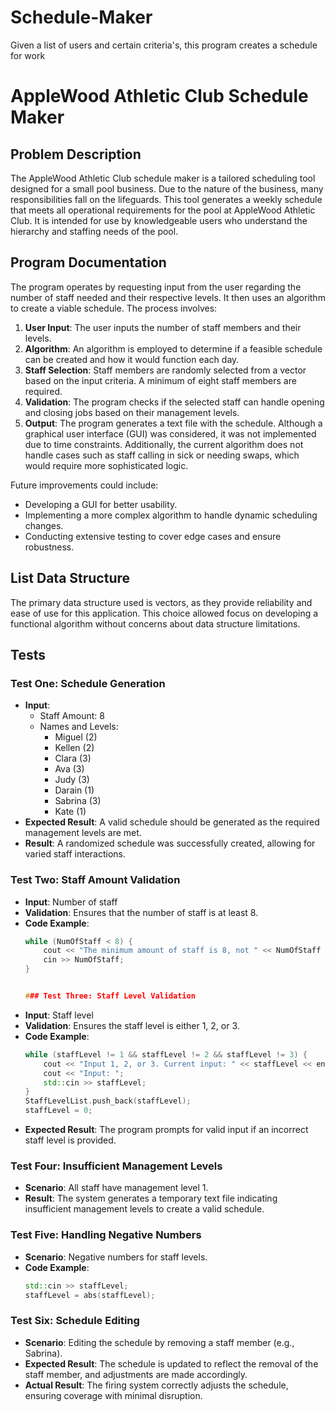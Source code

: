 # Schedule-Maker
Given a list of users and certain criteria's, this program creates a schedule for work
# AppleWood Athletic Club Schedule Maker

## Problem Description

The AppleWood Athletic Club schedule maker is a tailored scheduling tool designed for a small pool business. Due to the nature of the business, many responsibilities fall on the lifeguards. This tool generates a weekly schedule that meets all operational requirements for the pool at AppleWood Athletic Club. It is intended for use by knowledgeable users who understand the hierarchy and staffing needs of the pool.

## Program Documentation

The program operates by requesting input from the user regarding the number of staff needed and their respective levels. It then uses an algorithm to create a viable schedule. The process involves:

1. **User Input**: The user inputs the number of staff members and their levels.
2. **Algorithm**: An algorithm is employed to determine if a feasible schedule can be created and how it would function each day.
3. **Staff Selection**: Staff members are randomly selected from a vector based on the input criteria. A minimum of eight staff members are required.
4. **Validation**: The program checks if the selected staff can handle opening and closing jobs based on their management levels.
5. **Output**: The program generates a text file with the schedule. Although a graphical user interface (GUI) was considered, it was not implemented due to time constraints. Additionally, the current algorithm does not handle cases such as staff calling in sick or needing swaps, which would require more sophisticated logic.

Future improvements could include:
- Developing a GUI for better usability.
- Implementing a more complex algorithm to handle dynamic scheduling changes.
- Conducting extensive testing to cover edge cases and ensure robustness.

## List Data Structure

The primary data structure used is vectors, as they provide reliability and ease of use for this application. This choice allowed focus on developing a functional algorithm without concerns about data structure limitations.

## Tests

### Test One: Schedule Generation

- **Input**:
  - Staff Amount: 8
  - Names and Levels:
    - Miguel (2)
    - Kellen (2)
    - Clara (3)
    - Ava (3)
    - Judy (3)
    - Darain (1)
    - Sabrina (3)
    - Kate (1)
- **Expected Result**: A valid schedule should be generated as the required management levels are met.
- **Result**: A randomized schedule was successfully created, allowing for varied staff interactions.

### Test Two: Staff Amount Validation

- **Input**: Number of staff
- **Validation**: Ensures that the number of staff is at least 8.
- **Code Example**:
  ```cpp
  while (NumOfStaff < 8) {
      cout << "The minimum amount of staff is 8, not " << NumOfStaff << ". Try again: ";
      cin >> NumOfStaff;
  }


  ### Test Three: Staff Level Validation

- **Input**: Staff level
- **Validation**: Ensures the staff level is either 1, 2, or 3.
- **Code Example**:
    ```cpp
    while (staffLevel != 1 && staffLevel != 2 && staffLevel != 3) {
        cout << "Input 1, 2, or 3. Current input: " << staffLevel << endl;
        cout << "Input: ";
        std::cin >> staffLevel;
    }
    StaffLevelList.push_back(staffLevel);
    staffLevel = 0;
    ```
- **Expected Result**: The program prompts for valid input if an incorrect staff level is provided.

### Test Four: Insufficient Management Levels

- **Scenario**: All staff have management level 1.
- **Result**: The system generates a temporary text file indicating insufficient management levels to create a valid schedule.

### Test Five: Handling Negative Numbers

- **Scenario**: Negative numbers for staff levels.
- **Code Example**:
    ```cpp
    std::cin >> staffLevel;
    staffLevel = abs(staffLevel);
    ```

### Test Six: Schedule Editing

- **Scenario**: Editing the schedule by removing a staff member (e.g., Sabrina).
- **Expected Result**: The schedule is updated to reflect the removal of the staff member, and adjustments are made accordingly.
- **Actual Result**: The firing system correctly adjusts the schedule, ensuring coverage with minimal disruption.

